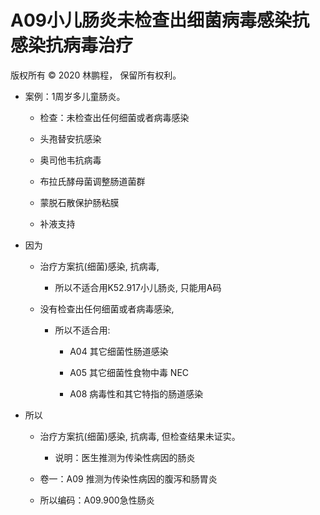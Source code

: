 # A09小儿肠炎未检查出细菌病毒感染抗感染抗病毒治疗

版权所有 © 2020 林鹏程， 保留所有权利。

- 案例：1周岁多儿童肠炎。

  - 检查：未检查出任何细菌或者病毒感染

  - 头孢替安抗感染

  - 奥司他韦抗病毒

  - 布拉氏酵母菌调整肠道菌群

  - 蒙脱石散保护肠粘膜

  - 补液支持


- 因为

  - 治疗方案抗(细菌)感染, 抗病毒,
  
     - 所以不适合用K52.917小儿肠炎, 只能用A码
     
  - 没有检查出任何细菌或者病毒感染,
  
     - 所以不适合用:
     
       - A04 其它细菌性肠道感染
       
       - A05 其它细菌性食物中毒 NEC 
       
       - A08 病毒性和其它特指的肠道感染

- 所以

  - 治疗方案抗(细菌)感染, 抗病毒, 但检查结果未证实。
  
    - 说明：医生推测为传染性病因的肠炎
    
  - 卷一：A09 推测为传染性病因的腹泻和肠胃炎
  
  - 所以编码：A09.900急性肠炎

